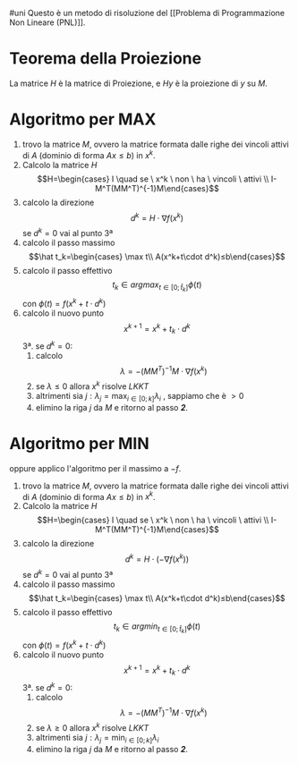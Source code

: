#uni 
Questo è un metodo di risoluzione del [[Problema di Programmazione Non Lineare (PNL)]].
# Teorema della Proiezione
La matrice $H$ è la matrice di Proiezione, e $Hy$ è la proiezione di $y$ su $M$.
# Algoritmo per MAX
1. trovo la matrice $M$, ovvero la matrice formata dalle righe dei vincoli attivi di $A$ (dominio di forma $Ax≤b$) in $x^k$.
2. Calcolo la matrice $H$ $$H=\begin{cases} I \quad se \ x^k \ non \ ha \ vincoli \ attivi \\ 
   I-M^T(MM^T)^{-1}M\end{cases}$$
3. calcolo la direzione $$d^k=H\cdot\nabla f(x^k)$$se $d^k=0$ vai al punto 3ª
4. calcolo il passo massimo $$\hat t_k=\begin{cases} \max t\\
   A(x^k+t\cdot d^k)≤b\end{cases}$$
5. calcolo il passo effettivo $$t_k \in argmax_{t\in[0;\hat t_k]}\phi(t)$$con $\phi(t)=f(x^k+t\cdot d^k)$
6. calcolo il nuovo punto $$x^{k+1}=x^k+t_k \cdot d^k$$
3ª. se $d^k=0$:
	1. calcolo $$\lambda=-(MM^T)^{-1}M\cdot \nabla f(x^k)$$
	2. se $\lambda≤0$ allora $x^k$ risolve $LKKT$ 
	3. altrimenti sia $j:\lambda_j=\max_{i\in[0;k]} \lambda_i$ , sappiamo che è $>0$ 
	4. elimino la riga $j$ da $M$ e ritorno al passo ___2___.
# Algoritmo per MIN
oppure applico l'algoritmo per il massimo a $-f$.
1. trovo la matrice $M$, ovvero la matrice formata dalle righe dei vincoli attivi di $A$ (dominio di forma $Ax≤b$) in $x^k$.
2. Calcolo la matrice $H$ $$H=\begin{cases} I \quad se \ x^k \ non \ ha \ vincoli \ attivi \\ 
   I-M^T(MM^T)^{-1}M\end{cases}$$
3. calcolo la direzione $$d^k=H\cdot(-\nabla f(x^k))$$se $d^k=0$ vai al punto 3ª
4. calcolo il passo massimo $$\hat t_k=\begin{cases} \max t\\
   A(x^k+t\cdot d^k)≤b\end{cases}$$
5. calcolo il passo effettivo $$t_k \in argmin_{t\in[0;\hat t_k]}\phi(t)$$con $\phi(t)=f(x^k+t\cdot d^k)$
6. calcolo il nuovo punto $$x^{k+1}=x^k+t_k \cdot d^k$$
3ª. se $d^k=0$:
	1. calcolo $$\lambda=-(MM^T)^{-1}M\cdot \nabla f(x^k)$$
	2. se $\lambda≥0$ allora $x^k$ risolve $LKKT$ 
	3. altrimenti sia $j:\lambda_j=\min_{i\in[0;k]} \lambda_i$ 
	4. elimino la riga $j$ da $M$ e ritorno al passo ___2___.
 